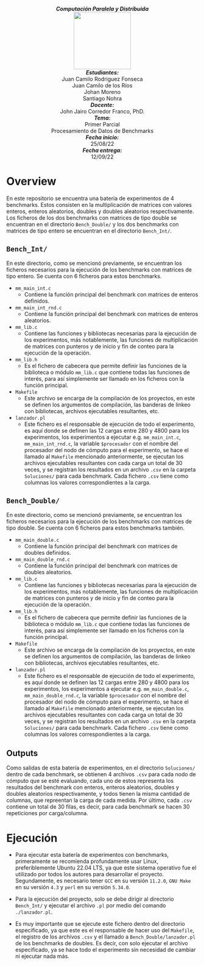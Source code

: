 <p align="center">
<i><b>Computación Paralela y Distribuida</b></i>
<br>
<img src="https://res-5.cloudinary.com/crunchbase-production/image/upload/c_lpad,h_256,w_256,f_auto,q_auto:eco/v1455514364/pim02bzqvgz0hibsra41.png"
width="150" height="150">
</img>
<br>
<i><b>Estudiantes:</b></i>
<br>
Juan Camilo Rodriguez Fonseca
<br>
Juan Camilo de los Ríos
<br>
Johan Moreno
<br>
Santiago Nohra
<br>
<i><b>Docente:</b></i><br> John Jairo Corredor Franco, PhD.
<br>
<i><b>Tema:</b></i><br> Primer Parcial
<br>
Procesamiento de Datos de Benchmarks
<br>
<i><b>Fecha inicio:</b></i><br> 25/08/22
<br>
<i><b>Fecha entrega:</b></i><br> 12/09/22
</p>

# Overview

En este repositorio se encuentra una batería de experimentos de 4 benchmarks. Estos consisten en la multiplicación de matrices con valores enteros, enteros aleatorios, doubles y doubles aleatorios respectivamente. Los ficheros de los dos benchmarks con matrices de tipo double se encuentran en el directorio `Bench_Double/` y los dos benchmarks con matrices de tipo entero se encuentran en el directorio `Bench_Int/`.

## `Bench_Int/`

En este directorio, como se mencionó previamente, se encuentran los ficheros necesarios para la ejecución de los benchmarks con matrices de tipo entero. Se cuenta con 6 ficheros para estos benchmarks.
 * `mm_main_int.c` 
   - Contiene la función principal del benchmark con matrices de enteros definidos.
 * `mm_main_int_rnd.c`
   - Contiene la función principal del benchmark con matrices de enteros aleatorios.
 * `mm_lib.c`
   - Contiene las funciones y bibliotecas necesarias para la ejecución de los experimentos, más notablemente, las funciones de multiplicación de matrices con punteros y de inicio y fin de conteo para la ejecución de la operación.
 * `mm_lib.h`
   - Es el fichero de cabecera que permite definir las funciones de la biblioteca o módulo `mm_lib.c` que contiene todas las funciones de interés, para así simplemente ser llamado en los ficheros con la función principal.
 * `Makefile`
   - Este archivo se encarga de la compilación de los proyectos, en este se definen los argumentos de compilación, las banderas de linkeo con bibliotecas, archivos ejecutables resultantes, etc.
 * `lanzador.pl`
   - Este fichero es el responsable de ejecución de todo el experimento, es aquí donde se definen las 12 cargas entre 280 y 4800 para los experimentos, los experimentos a ejecutar e.g. `mm_main_int.c`, `mm_main_int_rnd.c`, la variable `$procesador` con el nombre del procesador del nodo de cómputo para el experimento, se hace el llamado al `Makefile` mencionado anteriormente, se ejecutan los archivos ejecutables resultantes con cada carga un total de 30 veces, y se registran los resultados en un archivo `.csv` en la carpeta `Soluciones/` para cada benchmark. Cada fichero `.csv` tiene como columnas los valores correspondientes a la carga.

## `Bench_Double/`

En este directorio, como se mencionó previamente, se encuentran los ficheros necesarios para la ejecución de los benchmarks con matrices de tipo double. Se cuenta con 6 ficheros para estos benchmarks también.
 * `mm_main_double.c` 
   - Contiene la función principal del benchmark con matrices de doubles definidos.
 * `mm_main_double_rnd.c`
   - Contiene la función principal del benchmark con matrices de doubles aleatorios.
 * `mm_lib.c`
   - Contiene las funciones y bibliotecas necesarias para la ejecución de los experimentos, más notablemente, las funciones de multiplicación de matrices con punteros y de inicio y fin de conteo para la ejecución de la operación.
 * `mm_lib.h`
   - Es el fichero de cabecera que permite definir las funciones de la biblioteca o módulo `mm_lib.c` que contiene todas las funciones de interés, para así simplemente ser llamado en los ficheros con la función principal.
 * `Makefile`
   - Este archivo se encarga de la compilación de los proyectos, en este se definen los argumentos de compilación, las banderas de linkeo con bibliotecas, archivos ejecutables resultantes, etc.
 * `lanzador.pl`
   - Este fichero es el responsable de ejecución de todo el experimento, es aquí donde se definen las 12 cargas entre 280 y 4800 para los experimentos, los experimentos a ejecutar e.g. `mm_main_double.c`, `mm_main_double_rnd.c`, la variable `$procesador` con el nombre del procesador del nodo de cómputo para el experimento, se hace el llamado al `Makefile` mencionado anteriormente, se ejecutan los archivos ejecutables resultantes con cada carga un total de 30 veces, y se registran los resultados en un archivo `.csv` en la carpeta `Soluciones/` para cada benchmark. Cada fichero `.csv` tiene como columnas los valores correspondientes a la carga.

## Outputs

Como salidas de esta batería de experimentos, en el directorio `Soluciones/` dentro de cada benchmark, se obtienen 4 archivos `.csv` para cada nodo de cómputo que se esté evaluando, cada uno de estos representa los resultados del benchmark con enteros, enteros aleatorios, doubles y doubles aleatorios respectivamente, y todos tienen la misma cantidad de columnas, que repreentan la carga de cada medida. Por último, cada `.csv` contiene un total de 30 filas, es decir, para cada benchmark se hacen 30 repeticiones por carga/columna.

# Ejecución

* Para ejecutar esta batería de experimentos con benchmarks, primeramente se recomienda profundamente usar Linux, preferiblemente Ubuntu 22.04 LTS, ya que este sistema operativo fue el utilizado por todos los autores para desarrollar el proyecto. Segundamente, es necesario tener `GCC` en su versión `11.2.0`, `GNU Make` en su versión `4.3` y `perl` en su versión `5.34.0`. 

* Para la ejecución del proyecto, solo se debe dirigir al directorio `Bench_Int/` y ejecutar el archivo `.pl` por medio del comando `./lanzador.pl`. 

* Es muy importante que se ejecute este fichero dentro del directorio especificado, ya que este es el responsable de hacer uso del `Makefile`, el registro de los archivos `.csv` y el llamado a `Bench_Double/lanzador.pl` de los benchmarks de doubles. Es decir, con solo ejecutar el archivo especificado, ya se hace todo el experimento sin necesidad de cambiar ni ejecutar nada más.
